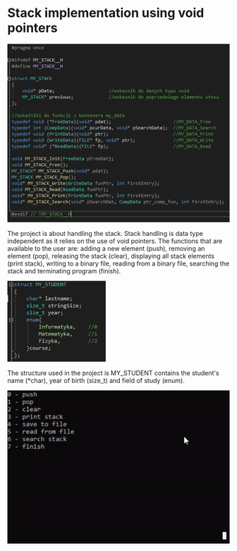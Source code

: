 # Stack implementation using void pointers

![Image of node structure](img/stack_1.png)

The project is about handling the stack. Stack handling is data type independent
as it relies on the use of void pointers. The functions that are available to
the user are: adding a new element (push), removing an element (pop), releasing
the stack (clear), displaying all stack elements (print stack), writing to a
binary file, reading from a binary file, searching the stack and terminating
program (finish).

![Image of data structure](img/stack_2.png)

The structure used in the project is MY_STUDENT contains the student's name
 (*char), year of birth (size_t) and field of study (enum).

![Gif of using interface](img/stack_3.gif)
